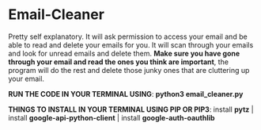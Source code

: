 # Email-Cleaner
Pretty self explanatory. It will ask permission to access your email and be able to read and delete your emails for you. It will scan through your emails and look for unread emails and delete them. **Make sure you have gone through your email and read the ones you think are important**, the program will do the rest and delete those junky ones that are cluttering up your email.

**RUN THE CODE IN YOUR TERMINAL USING**:
  **python3 email_cleaner.py**

**THINGS TO INSTALL IN YOUR TERMINAL USING PIP OR PIP3**:
  install **pytz** |
  install **google-api-python-client** |
  install **google-auth-oauthlib**
